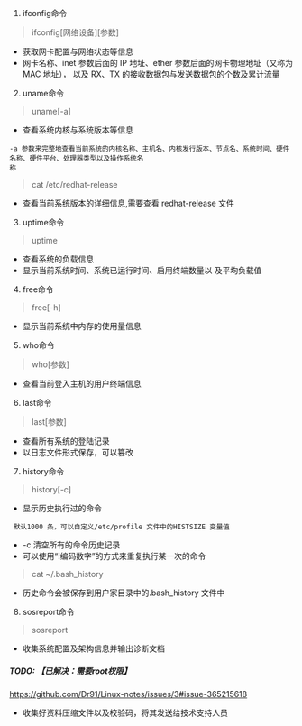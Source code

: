 1. ifconfig命令
> ifconfig[网络设备][参数]
- 获取网卡配置与网络状态等信息
- 网卡名称、inet 参数后面的 IP 地址、ether 参数后面的网卡物理地址（又称为 MAC 地址），
以及 RX、TX 的接收数据包与发送数据包的个数及累计流量
2. uname命令
> uname[-a]
- 查看系统内核与系统版本等信息
```
-a 参数来完整地查看当前系统的内核名称、主机名、内核发行版本、节点名、系统时间、硬件名称、硬件平台、处理器类型以及操作系统名
称
```
> cat /etc/redhat-release
- 查看当前系统版本的详细信息,需要查看 redhat-release 文件
3. uptime命令
> uptime
- 查看系统的负载信息
- 显示当前系统时间、系统已运行时间、启用终端数量以
及平均负载值
4. free命令
> free[-h]
- 显示当前系统中内存的使用量信息
5. who命令
> who[参数]
- 查看当前登入主机的用户终端信息
6. last命令
> last[参数]
- 查看所有系统的登陆记录
- 以日志文件形式保存，可以篡改
7. history命令
> history[-c]
- 显示历史执行过的命令
```
 默认1000 条，可以自定义/etc/profile 文件中的HISTSIZE 变量值
```
- -c 清空所有的命令历史记录
- 可以使用“!编码数字”的方式来重复执行某一次的命令
>  cat ~/.bash_history
- 历史命令会被保存到用户家目录中的.bash_history 文件中
8. sosreport命令
> sosreport
- 收集系统配置及架构信息并输出诊断文档
##### TODO: 【已解决：需要root权限】
https://github.com/Dr91/Linux-notes/issues/3#issue-365215618
- 收集好资料压缩文件以及校验码，将其发送给技术支持人员


